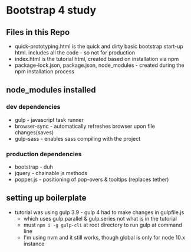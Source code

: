 # Bootstrap 4 study

## Files in this Repo
- quick-prototyping.html is the quick and dirty basic bootstrap start-up html. includes all the code - so not for production
- index.html is the tutorial html, created based on installation via npm
- package-lock.json, package.json, node_modules - created during the npm installation process

## node_modules installed

### dev dependencies
- gulp - javascript task runner
- browser-sync - automatically refreshes browser upon file changes(saves)
- gulp-sass - enables sass compiling with the project

### production dependencies
- bootstrap - duh
- jquery - chainable js methods
- popper.js - positioning of pop-overs & tooltips (replaces tether)

## setting up boilerplate

- tutorial was using gulp 3.9 - gulp 4 had to make changes in gulpfile.js
  - which uses gulp.parallel & gulp.series not what is in the tutorial
  - must ```npm i -g gulp-cli``` at root directory to run gulp at command line
  - I'm using nvm and it still works, though global is only for node 10.x instance

